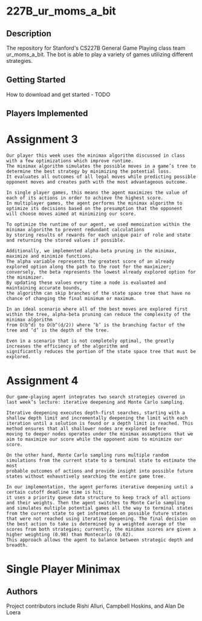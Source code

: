 # 227B_ur_moms_a_bit
  
## Description  
  
The repository for Stanford's CS227B General Game Playing class team ur_moms_a_bit. The bot is able to play a variety of games utilizing different strategies.
  
## Getting Started  
  
How to download and get started - TODO 

  
## Players Implemented
# Assignment 3
    Our player this week uses the minimax algorithm discussed in class with a few optimizations which improve runtime. 
    The minimax algorithm simulates the possible moves in a game’s tree to determine the best strategy by minimizing the potential loss. 
    It evaluates all outcomes of all legal moves while predicting possible opponent moves and creates path with the most advantageous outcome. 
    
    In single player games, this means the agent maximizes the value of each of its actions in order to achieve the highest score. 
    In multiplayer games, the agent performs the minimax algorithm to optimize its decisions based on the presumption that the opponent 
    will choose moves aimed at minimizing our score. 
    
    To optimize the runtime of our agent, we used memoization within the minimax algorithm to prevent redundant calculations 
    by storing results of rewards for each unique pair of role and state and returning the stored values if possible. 

    Additionally, we implemented alpha-beta pruning in the minimax, maximize and minimize functions. 
    The alpha variable represents the greatest score of an already explored option along the path to the root for the maximizer; 
    conversely, the beta represents the lowest already explored option for the minimizer. 
    By updating these values every time a node is evaluated and maintaining accurate bounds, 
    the algorithm can skip branches of the state space tree that have no chance of changing the final minimum or maximum.

    In an ideal scenario where all of the best moves are explored first within the tree, alpha-beta pruning can reduce the complexity of the minimax algorithm 
    from O(b^d) to O(b^(d/2)) where ‘b’ is the branching factor of the tree and ‘d’ is the depth of the tree. 

    Even in a scenario that is not completely optimal, the greatly increases the efficiency of the algorithm and 
    significantly reduces the portion of the state space tree that must be explored.  
# Assignment 4
    Our game-playing agent integrates two search strategies covered in last week’s lecture: iterative deepening and Monte Carlo sampling.

    Iterative deepening executes depth-first searches, starting with a shallow depth limit and incrementally deepening the limit with each 
    iteration until a solution is found or a depth limit is reached. This method ensures that all shallower nodes are explored before 
    moving to deeper nodes operates under the minimax assumptions that we aim to maximize our score while the opponent aims to minimize our score. 
    
    On the other hand, Monte Carlo sampling runs multiple random simulations from the current state to a terminal state to estimate the most 
    probable outcomes of actions and provide insight into possible future states without exhaustively searching the entire game tree. 

    In our implementation, the agent performs iterative deepening until a certain cutoff deadline time is hit; 
    it uses a priority queue data structure to keep track of all actions and their weights. Then the agent switches to Monte Carlo sampling
    and simulates multiple potential games all the way to terminal states from the current state to get information on possible future states 
    that were not reached using iterative deepening. The final decision on the best action to take is determined by a weighted average of the 
    scores from both strategies; currently, the minimax scores are given a higher weighting (0.98) than Montecarlo (0.02). 
    This approach allows the agent to balance between strategic depth and breadth.

# Single Player Minimax

## Authors  
  
Project contributors include Rishi Alluri, Campbell Hoskins, and Alan De Loera

